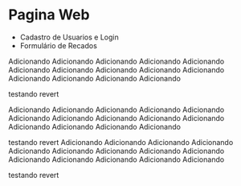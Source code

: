 # Pagina Web
 - Cadastro de Usuarios e Login
 - Formulário de Recados
 
 Adicionando  Adicionando  Adicionando  Adicionando  Adicionando  Adicionando  Adicionando 
  Adicionando  Adicionando  Adicionando  Adicionando  Adicionando  Adicionando  Adicionando 

  testando revert
  

 Adicionando  Adicionando  Adicionando  Adicionando  Adicionando  Adicionando  Adicionando 
  Adicionando  Adicionando  Adicionando  Adicionando  Adicionando  Adicionando  Adicionando 

  testando revert
 Adicionando  Adicionando  Adicionando  Adicionando  Adicionando  Adicionando  Adicionando 
  Adicionando  Adicionando  Adicionando  Adicionando  Adicionando  Adicionando  Adicionando 

  testando revert
